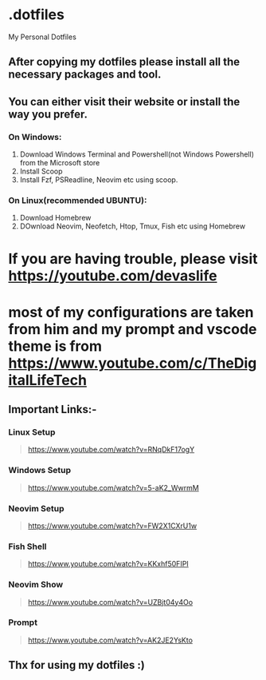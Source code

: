 # .dotfiles
My Personal Dotfiles

## After copying my dotfiles please install all the necessary packages and tool.

## You can either visit their website or install the way you prefer.

### On Windows:
  1) Download Windows Terminal and Powershell(not Windows Powershell) from the Microsoft store 
  2) Install Scoop
  3) Install Fzf, PSReadline, Neovim etc using scoop.
  
 ### On Linux(recommended UBUNTU):
   1) Download Homebrew
   2) DOwnload Neovim, Neofetch, Htop, Tmux, Fish etc using Homebrew
   
   
# If you are having trouble, please visit https://youtube.com/devaslife
# most of my configurations are taken from him and my prompt and vscode theme is from https://www.youtube.com/c/TheDigitalLifeTech

## Important Links:-
  ### Linux Setup 
  > https://www.youtube.com/watch?v=RNqDkF17ogY
  ### Windows Setup 
  > https://www.youtube.com/watch?v=5-aK2_WwrmM
  ### Neovim Setup 
  > https://www.youtube.com/watch?v=FW2X1CXrU1w
  ### Fish Shell 
  > https://www.youtube.com/watch?v=KKxhf50FIPI
  ### Neovim Show 
  > https://www.youtube.com/watch?v=UZBjt04y4Oo
  ### Prompt 
  > https://www.youtube.com/watch?v=AK2JE2YsKto

## Thx for using my dotfiles :)
